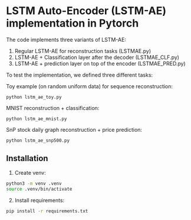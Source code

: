 # LSTM Auto-Encoder (LSTM-AE) implementation in Pytorch
The code implements three variants of LSTM-AE:
1. Regular LSTM-AE for reconstruction tasks (LSTMAE.py)
2. LSTM-AE + Classification layer after the decoder (LSTMAE_CLF.py)
3. LSTM-AE + prediction layer on top of the encoder (LSTMAE_PRED.py)

To test the implementation, we defined three different tasks:

Toy example (on random uniform data) for sequence reconstruction:
```
python lstm_ae_toy.py
```

MNIST reconstruction + classification:
```
python lstm_ae_mnist.py
```

SnP stock daily graph reconstruction + price prediction:
```
python lstm_ae_snp500.py
```

## Installation

1. Create venv:

```bash
python3 -m venv .venv
source .venv/bin/activate
```

2. Install requirements:

```bash
pip install -r requirements.txt
```

